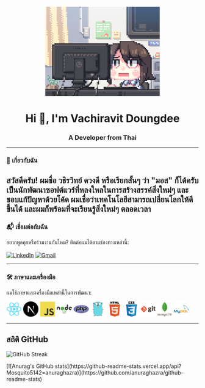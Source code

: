 <p align="center">
  <img src="./images/header.gif" alt="Vachiravit Doungdee Header GIF" width="300"/>
</p>
<h1 align="center">Hi 👋, I'm Vachiravit Doungdee</h1>
<h3 align="center"><b>A Developer from Thai</b></h3>

---

### 🚀 เกี่ยวกับฉัน

สวัสดีครับ! ผมชื่อ วชิรวิทย์ ดวงดี หรือเรียกสั้นๆ ว่า "มอส" ก็ได้ครับ เป็นนักพัฒนาซอฟต์แวร์ที่หลงใหลในการสร้างสรรค์สิ่งใหม่ๆ และชอบแก้ปัญหาด้วยโค้ด ผมเชื่อว่าเทคโนโลยีสามารถเปลี่ยนโลกให้ดีขึ้นได้ และผมก็พร้อมที่จะเรียนรู้สิ่งใหม่ๆ ตลอดเวลา
---

### 📬 เชื่อมต่อกับฉัน

อยากพูดคุยหรือร่วมงานกันไหม? ติดต่อผมได้ตามช่องทางเหล่านี้:

<p align="left">
<a href="https://www.linkedin.com/in/ชื่อโปรไฟล์ของคุณ/" target="blank"><img align="center" src="https://raw.githubusercontent.com/rahuldkjain/github-profile-readme-generator/master/src/images/icons/Social/linked-in-alt.svg" alt="LinkedIn" height="30" width="40" /></a>
<a href="mailto:vachiravitdoungdee@gmail.com" target="blank"><img align="center" src="https://img.shields.io/badge/Gmail-D14836?style=for-the-badge&logo=gmail&logoColor=white" alt="Gmail" height="30" /></a>

---

### 🛠️ ภาษาและเครื่องมือ

ผมใช้ภาษาและเครื่องมือเหล่านี้ในการพัฒนา:

<p align="left">
    <img src="https://github.com/devicons/devicon/blob/master/icons/react/react-original.svg" alt="react" width="40" height="40"/>
    <img src="https://raw.githubusercontent.com/devicons/devicon/master/icons/nextjs/nextjs-original.svg" alt="nextjs" width="40" height="40"/>
    <img src="https://raw.githubusercontent.com/devicons/devicon/master/icons/javascript/javascript-original.svg" alt="javascript" width="40" height="40"/>
    <img src="https://raw.githubusercontent.com/devicons/devicon/master/icons/nodejs/nodejs-original-wordmark.svg" alt="nodejs" width="40" height="40"/>
    <img src="https://raw.githubusercontent.com/devicons/devicon/master/icons/php/php-original.svg" alt="php" width="40" height="40"/>
    <img src="https://raw.githubusercontent.com/devicons/devicon/master/icons/go/go-original.svg" alt="go" width="40" height="40"/>
    <img src="https://raw.githubusercontent.com/devicons/devicon/master/icons/html5/html5-original-wordmark.svg" alt="html5" width="40" height="40"/>
    <img src="https://raw.githubusercontent.com/devicons/devicon/master/icons/css3/css3-original-wordmark.svg" alt="css3" width="40" height="40"/>
    <img src="https://raw.githubusercontent.com/devicons/devicon/master/icons/git/git-original-wordmark.svg" alt="git" width="40" height="40"/>
    <img src="https://raw.githubusercontent.com/devicons/devicon/master/icons/mongodb/mongodb-original-wordmark.svg" alt="mongodb" width="40" height="40"/>
    <img src="https://raw.githubusercontent.com/devicons/devicon/master/icons/mysql/mysql-original-wordmark.svg" alt="mysql" width="40" height="40"/>
</p>

---

<h2 align="left">สถิติ GitHub</h2>

<p><img src="https://streak-stats.demolab.com?user=Mosquito5142&theme=dark&locale=th&short_numbers=true" alt="GitHub Streak" alt="VachiravitDoungdee" /></p>
[![Anurag's GitHub stats](https://github-readme-stats.vercel.app/api?Mosquito5142=anuraghazra)](https://github.com/anuraghazra/github-readme-stats)
